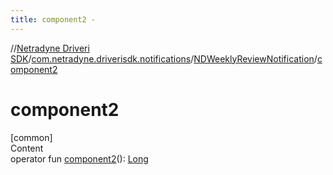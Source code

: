 ```yaml
---
title: component2 -
---
```

//[Netradyne Driveri SDK](../../index.md)/[com.netradyne.driverisdk.notifications](../index.md)/[NDWeeklyReviewNotification](index.md)/[component2](component2.md)



# component2  
[common]  
Content  
operator fun [component2](component2.md)(): [Long](https://kotlinlang.org/api/latest/jvm/stdlib/kotlin/-long/index.html)  



